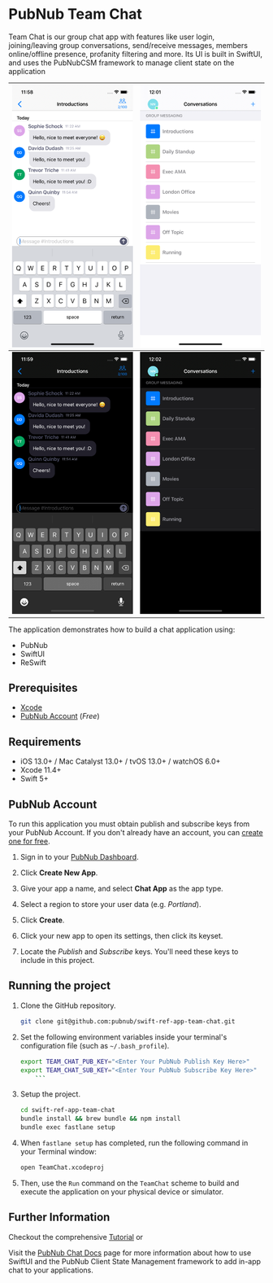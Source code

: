 # PubNub Team Chat

Team Chat is our group chat app with features like user login, joining/leaving group conversations, send/receive messages, members online/offline presence, profanity filtering and more. Its UI is built in SwiftUI, and uses the PubNubCSM framework to manage client state on the application


![Team Chat Message View](swift-team-chat-messages.png) | ![Team Chat Channel Memberships](swift-team-chat-conversations.png)
--|---|
![Team Chat Message View](swift-team-chat-messages-dark.png) | ![Team Chat Channel Memberships](swift-team-chat-conversations-dark.png)

The application demonstrates how to build a chat application using:

- PubNub
- SwiftUI
- ReSwift

## Prerequisites

- [Xcode](https://developer.apple.com/xcode)
- [PubNub Account](#pubnub-account) (*Free*)

## Requirements
- iOS 13.0+ / Mac Catalyst 13.0+ / tvOS 13.0+ / watchOS 6.0+
- Xcode 11.4+
- Swift 5+

## PubNub Account

To run this application you must obtain publish and subscribe keys from your PubNub Account. If you don't already have an account, you can [create one for free](https://dashboard.pubnub.com/).

1. Sign in to your [PubNub Dashboard](https://dashboard.pubnub.com/).

1. Click **Create New App**.

1. Give your app a name, and select **Chat App** as the app type.

1. Select a region to store your user data (e.g. *Portland*).

1. Click **Create**.

1. Click your new app to open its settings, then click its keyset.

1. Locate the *Publish* and *Subscribe* keys. You'll need these keys to include in this project.

## Running the project

1. Clone the GitHub repository.

    ```bash
    git clone git@github.com:pubnub/swift-ref-app-team-chat.git
    ```

1. Set the following environment variables inside your terminal's configuration file (such as `~/.bash_profile`).

    ```bash
    export TEAM_CHAT_PUB_KEY="<Enter Your PubNub Publish Key Here>"
    export TEAM_CHAT_SUB_KEY="<Enter Your PubNub Subscribe Key Here>"
        ```

1. Setup the project.

    ```bash
    cd swift-ref-app-team-chat
    bundle install && brew bundle && npm install
    bundle exec fastlane setup
    ```

1. When `fastlane setup` has completed, run the following command in your Terminal window:

    ```bash
    open TeamChat.xcodeproj
    ```

1. Then, use the `Run` command on the `TeamChat` scheme to build and execute the application on your physical device or simulator.

## Further Information

Checkout the comprehensive [Tutorial](https://www.pubnub.com/blog/build-a-fully-featured-react-chat-app/) or

Visit the [PubNub Chat Docs](https://www.pubnub.com/docs/chat) page for more information about how to use SwiftUI and the PubNub Client State Management framework to add in-app chat to your applications.
